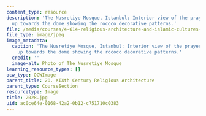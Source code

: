 ```yaml
---
content_type: resource
description: 'The Nusretiye Mosque, Istanbul: Interior view of the prayer hall looking
  up towards the dome showing the rococo decorative patterns.'
file: /media/courses/4-614-religious-architecture-and-islamic-cultures-fall-2002/ac0ce64e016842a20b12c751710c0383_2028.jpg
file_type: image/jpeg
image_metadata:
  caption: 'The Nusretiye Mosque, Istanbul: Interior view of the prayer hall looking
    up towards the dome showing the rococo decorative patterns.'
  credit: ''
  image-alt: Photo of The Nusretiye Mosque
learning_resource_types: []
ocw_type: OCWImage
parent_title: 20. XIXth Century Religious Architecture
parent_type: CourseSection
resourcetype: Image
title: 2028.jpg
uid: ac0ce64e-0168-42a2-0b12-c751710c0383
---
```

